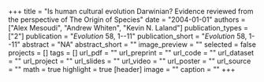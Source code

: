 +++
title = "Is human cultural evolution Darwinian? Evidence reviewed from the perspective of The Origin of Species"
date = "2004-01-01"
authors = ["Alex Mesoudi", "Andrew Whiten", "Kevin N. Laland"]
publication_types = ["2"]
publication = "_Evolution_ 58, 1--11"
publication_short = "_Evolution_ 58, 1--11"
abstract = "NA"
abstract_short = ""
image_preview = ""
selected = false
projects = []
tags = []
url_pdf = ""
url_preprint = ""
url_code = ""
url_dataset = ""
url_project = ""
url_slides = ""
url_video = ""
url_poster = ""
url_source = ""
math = true
highlight = true
[header]
image = ""
caption = ""
+++
